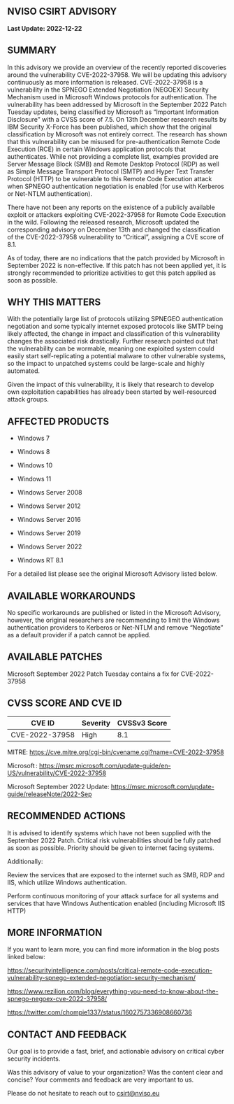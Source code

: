 ## NVISO CSIRT ADVISORY 

**Last Update: 2022-12-22** 

## SUMMARY 

In this advisory we provide an overview of the recently reported discoveries around the vulnerability CVE-2022-37958. We will be updating this advisory continuously as more information is released. 
CVE-2022-37958 is a vulnerability in the SPNEGO Extended Negotiation (NEGOEX) Security Mechanism used in Microsoft Windows protocols for authentication. The vulnerability has been addressed by Microsoft in the September 2022 Patch Tuesday updates, being classified by Microsoft as “Important Information Disclosure” with a CVSS score of 7.5. 
On 13th December research results by IBM Security X-Force has been published, which show that the original classification by Microsoft was not entirely correct. The research has shown that this vulnerability can be misused for pre-authentication Remote Code Execution (RCE) in certain Windows application protocols that authenticates. While not providing a complete list, examples provided are Server Message Block (SMB) and Remote Desktop Protocol (RDP) as well as Simple Message Transport Protocol (SMTP) and Hyper Text Transfer Protocol (HTTP) to be vulnerable to this Remote Code Execution attack when SPNEGO authentication negotiation is enabled (for use with Kerberos or Net-NTLM authentication). 

There have not been any reports on the existence of a publicly available exploit or attackers exploiting CVE-2022-37958 for Remote Code Execution in the wild. 
Following the released research, Microsoft updated the corresponding advisory on December 13th and changed the classification of the CVE-2022-37958 vulnerability to “Critical”, assigning a CVE score of 8.1. 

As of today, there are no indications that the patch provided by Microsoft in September 2022 is non-effective. If this patch has not been applied yet, it is strongly recommended to prioritize activities to get this patch applied as soon as possible.   

 

## WHY THIS MATTERS 

With the potentially large list of protocols utilizing SPNEGEO authentication negotiation and some typically internet exposed protocols like SMTP being likely affected, the change in impact and classification of this vulnerability changes the associated risk drastically. Further research pointed out that the vulnerability can be wormable, meaning one exploited system could easily start self-replicating a potential malware to other vulnerable systems, so the impact to unpatched systems could be large-scale and highly automated.  

Given the impact of this vulnerability, it is likely that research to develop own exploitation capabilities has already been started by well-resourced attack groups.   

 

## AFFECTED PRODUCTS 

- Windows 7 

- Windows 8 

- Windows 10 

- Windows 11 

- Windows Server 2008 

- Windows Server 2012 

- Windows Server 2016 

- Windows Server 2019 

- Windows Server 2022 

- Windows RT 8.1 

For a detailed list please see the original Microsoft Advisory listed below. 


## AVAILABLE WORKAROUNDS 

No specific workarounds are published or listed in the Microsoft Advisory, however, the original researchers are recommending to limit the Windows authentication providers to Kerberos or Net-NTLM and remove “Negotiate” as a default provider if a patch cannot be applied. 

## AVAILABLE PATCHES 

Microsoft September 2022 Patch Tuesday contains a fix for CVE-2022-37958 


## CVSS SCORE AND CVE ID 

| CVE ID | Severity | CVSSv3 Score |
|--------|----------|--------------|
|CVE-2022-37958|High|8.1|

 
MITRE: https://cve.mitre.org/cgi-bin/cvename.cgi?name=CVE-2022-37958 

Microsoft : https://msrc.microsoft.com/update-guide/en-US/vulnerability/CVE-2022-37958 

Microsoft September 2022 Update: https://msrc.microsoft.com/update-guide/releaseNote/2022-Sep 

## RECOMMENDED ACTIONS 

It is advised to identify systems which have not been supplied with the September 2022 Patch. Critical risk vulnerabilities should be fully patched as soon as possible. Priority should be given to internet facing systems. 

Additionally: 

Review the services that are exposed to the internet such as SMB, RDP and IIS, which utilize Windows authentication.  

Perform continuous monitoring of your attack surface for all systems and services that have Windows Authentication enabled (including Microsoft IIS HTTP) 

## MORE INFORMATION 

If you want to learn more, you can find more information in the blog posts linked below: 

https://securityintelligence.com/posts/critical-remote-code-execution-vulnerability-spnego-extended-negotiation-security-mechanism/ 

https://www.rezilion.com/blog/everything-you-need-to-know-about-the-spnego-negoex-cve-2022-37958/ 

https://twitter.com/chompie1337/status/1602757336908660736 

 

## CONTACT AND FEEDBACK 

Our goal is to provide a fast, brief, and actionable advisory on critical cyber security incidents. 

Was this advisory of value to your organization? Was the content clear and concise? Your comments and feedback are very important to us.  

Please do not hesitate to reach out to csirt@nviso.eu     
